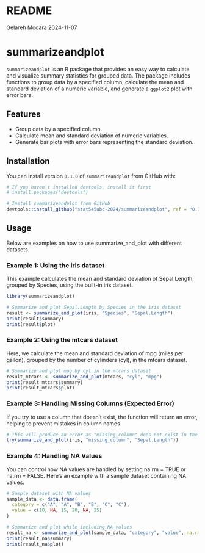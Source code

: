 README
================
Gelareh Modara
2024-11-07

# summarizeandplot

`summarizeandplot` is an R package that provides an easy way to
calculate and visualize summary statistics for grouped data. The package
includes functions to group data by a specified column, calculate the
mean and standard deviation of a numeric variable, and generate a
`ggplot2` plot with error bars.

## Features

- Group data by a specified column.
- Calculate mean and standard deviation of numeric variables.
- Generate bar plots with error bars representing the standard
  deviation.

## Installation

You can install version `0.1.0` of `summarizeandplot` from GitHub with:

``` r
# If you haven't installed devtools, install it first
# install.packages("devtools")

# Install summarizeandplot from GitHub
devtools::install_github("stat545ubc-2024/summarizeandplot", ref = "0.1.0")
```

## Usage

Below are examples on how to use summarize_and_plot with different
datasets.

### Example 1: Using the iris dataset

This example calculates the mean and standard deviation of Sepal.Length,
grouped by Species, using the built-in iris dataset.

``` r
library(summarizeandplot)

# Summarize and plot Sepal.Length by Species in the iris dataset
result <- summarize_and_plot(iris, "Species", "Sepal.Length")
print(result$summary)
print(result$plot)
```

### Example 2: Using the mtcars dataset

Here, we calculate the mean and standard deviation of mpg (miles per
gallon), grouped by the number of cylinders (cyl), in the mtcars
dataset.

``` r
# Summarize and plot mpg by cyl in the mtcars dataset
result_mtcars <- summarize_and_plot(mtcars, "cyl", "mpg")
print(result_mtcars$summary)
print(result_mtcars$plot)
```

### Example 3: Handling Missing Columns (Expected Error)

If you try to use a column that doesn’t exist, the function will return
an error, helping to prevent mistakes in column names.

``` r
# This will produce an error as "missing_column" does not exist in the iris dataset
try(summarize_and_plot(iris, "missing_column", "Sepal.Length"))
```

### Example 4: Handling NA Values

You can control how NA values are handled by setting na.rm = TRUE or
na.rm = FALSE. Here’s an example with a sample dataset containing NA
values.

``` r
# Sample dataset with NA values
sample_data <- data.frame(
  category = c("A", "A", "B", "B", "C", "C"),
  value = c(10, NA, 15, 20, NA, 25)
)

# Summarize and plot while including NA values
result_na <- summarize_and_plot(sample_data, "category", "value", na.rm = FALSE)
print(result_na$summary)
print(result_na$plot)
```
